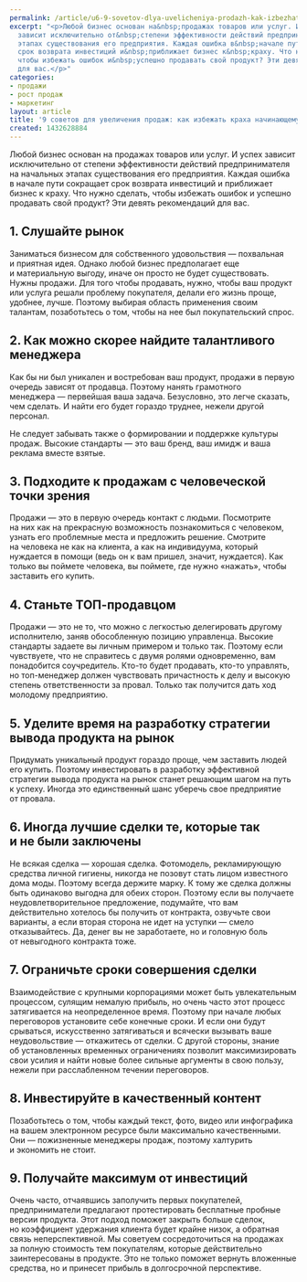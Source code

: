 ```yaml
---
permalink: /article/u6-9-sovetov-dlya-uvelicheniya-prodazh-kak-izbezhat-kraha-nachinayushchemu-predprinimatelyu
excerpt: "<p>Любой бизнес основан на&nbsp;продажах товаров или услуг. И&nbsp;успех
  зависит исключительно от&nbsp;степени эффективности действий предпринимателя на&nbsp;начальных
  этапах существования его предприятия. Каждая ошибка в&nbsp;начале пути сокращает
  срок возврата инвестиций и&nbsp;приближает бизнес к&nbsp;краху. Что нужно сделать,
  чтобы избежать ошибок и&nbsp;успешно продавать свой продукт? Эти девять рекомендаций
  для вас.</p>"
categories:
- продажи
- рост продаж
- маркетинг
layout: article
title: '9 советов для увеличения продаж: как избежать краха начинающему предпринимателю'
created: 1432628884
---
```

Любой бизнес основан на продажах товаров или услуг. И успех зависит исключительно от степени эффективности действий предпринимателя на начальных этапах существования его предприятия. Каждая ошибка в начале пути сокращает срок возврата инвестиций и приближает бизнес к краху. Что нужно сделать, чтобы избежать ошибок и успешно продавать свой продукт? Эти девять рекомендаций для вас.

## 1. Слушайте рынок ##

Заниматься бизнесом для собственного удовольствия — похвальная и приятная идея. Однако любой бизнес предполагает еще и материальную выгоду, иначе он просто не будет существовать. Нужны продажи. Для того чтобы продавать, нужно, чтобы ваш продукт или услуга решали проблему покупателя, делали его жизнь проще, удобнее, лучше. Поэтому выбирая область применения своим талантам, позаботьтесь о том, чтобы на нее был покупательский спрос.

## 2. Как можно скорее найдите талантливого менеджера ##

Как бы ни был уникален и востребован ваш продукт, продажи в первую очередь зависят от продавца. Поэтому нанять грамотного менеджера — первейшая ваша задача. Безусловно, это легче сказать, чем сделать. И найти его будет гораздо труднее, нежели другой персонал.

Не следует забывать также о формировании и поддержке культуры продаж. Высокие стандарты — это ваш бренд, ваш имидж и ваша реклама вместе взятые.

## 3. Подходите к продажам с человеческой точки зрения ##

Продажи — это в первую очередь контакт с людьми. Посмотрите на них как на прекрасную возможность познакомиться с человеком, узнать его проблемные места и предложить решение. Смотрите на человека не как на клиента, а как на индивидуума, который нуждается в помощи (ведь он к вам пришел, значит, нуждается). Как только вы поймете человека, вы поймете, где нужно «нажать», чтобы заставить его купить.

## 4. Станьте ТОП-продавцом ##

Продажи — это не то, что можно с легкостью делегировать другому исполнителю, заняв обособленную позицию управленца. Высокие стандарты задаете вы личным примером и только так. Поэтому если чувствуете, что не справитесь с двумя ролями одновременно, вам понадобится соучредитель. Кто-то будет продавать, кто-то управлять, но топ-менеджер должен чувствовать причастность к делу и высокую степень ответственности за провал. Только так получится дать ход молодому предприятию.

## 5. Уделите время на разработку стратегии вывода продукта на рынок ##

Придумать уникальный продукт гораздо проще, чем заставить людей его купить. Поэтому инвестировать в разработку эффективной стратегии вывода продукта на рынок станет решающим шагом на путь к успеху. Иногда это единственный шанс уберечь свое предприятие от провала.

## 6. Иногда лучшие сделки те, которые так и не были заключены ##

Не всякая сделка — хорошая сделка. Фотомодель, рекламирующую средства личной гигиены, никогда не позовут стать лицом известного дома моды. Поэтому всегда держите марку. К тому же сделка должны быть одинаково выгодна для обеих сторон. Поэтому если вы получаете неудовлетворительное предложение, подумайте, что вам действительно хотелось бы получить от контракта, озвучьте свои варианты, а если вторая сторона не идет на уступки — смело отказывайтесь. Да, денег вы не заработаете, но и головную боль от невыгодного контракта тоже.

## 7. Ограничьте сроки совершения сделки ##

Взаимодействие с крупными корпорациями может быть увлекательным процессом, сулящим немалую прибыль, но очень часто этот процесс затягивается на неопределенное время. Поэтому при начале любых переговоров установите себе конечные сроки. И если они будут срываться, искусственно затягиваться и всячески вызывать ваше неудовольствие — откажитесь от сделки. С другой стороны, знание об установленных временных ограничениях позволит максимизировать свои усилия и найти новые более сильные аргументы в свою пользу, нежели при расслабленном течении переговоров.

## 8. Инвестируйте в качественный контент ##

Позаботьтесь о том, чтобы каждый текст, фото, видео или инфографика на вашем электронном ресурсе были максимально качественными. Они — пожизненные менеджеры продаж, поэтому халтурить и экономить не стоит.

## 9. Получайте максимум от инвестиций ##

Очень часто, отчаявшись заполучить первых покупателей, предприниматели предлагают протестировать бесплатные пробные версии продукта. Этот подход поможет закрыть больше сделок, но коэффициент удержания клиента будет крайне низок, а обратная связь неперспективной. Мы советуем сосредоточиться на продажах за полную стоимость тем покупателям, которые действительно заинтересованы в продукте. Это не только поможет вернуть вложенные средства, но и принесет прибыль в долгосрочной перспективе.
